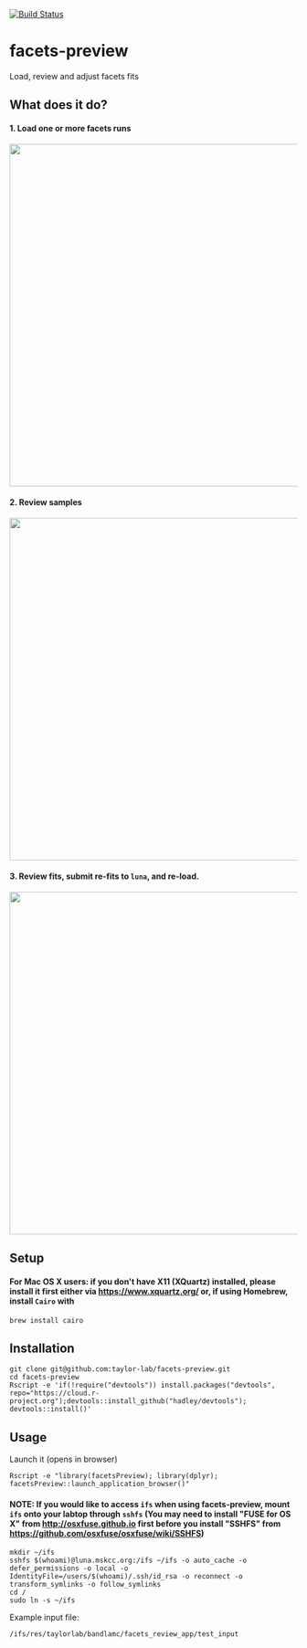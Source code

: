 [![Build Status](https://travis-ci.com/taylor-lab/facets-preview.svg?token=4kBAQAEEc39zo9ACoThH&branch=master)](https://github.com/taylor-lab/facets-preview)

# facets-preview
Load, review and adjust facets fits

## What does it do?
#### 1. Load one or more facets runs
<img src="https://github.com/taylor-lab/facets-preview/blob/master/images/facets-preview-panel1.png?raw=true" width="600">

#### 2. Review samples
<img src="https://github.com/taylor-lab/facets-preview/blob/master/images/facets-preview-panel2.png?raw=true" width="600">


#### 3. Review fits, submit re-fits to ```luna```, and re-load. 
<img src="https://github.com/taylor-lab/facets-preview/blob/master/images/facets-preview-panel3.png?raw=true" width="600">

 


## Setup
#### For Mac OS X users: if you don't have X11 (XQuartz) installed, please install it first either via https://www.xquartz.org/ or, if using Homebrew, install `Cairo` with 

```
brew install cairo
```

## Installation

```
git clone git@github.com:taylor-lab/facets-preview.git
cd facets-preview
Rscript -e 'if(!require("devtools")) install.packages("devtools", repo="https://cloud.r-project.org");devtools::install_github("hadley/devtools"); devtools::install()'
```


## Usage
Launch it (opens in browser)
```
Rscript -e "library(facetsPreview); library(dplyr); facetsPreview::launch_application_browser()"   
```
#### NOTE: If you would like to access ```ifs``` when using facets-preview, mount ```ifs``` onto your labtop through ```sshfs``` (You may need to install "FUSE for OS X" from http://osxfuse.github.io first before you install "SSHFS" from https://github.com/osxfuse/osxfuse/wiki/SSHFS) 

```
mkdir ~/ifs
sshfs $(whoami)@luna.mskcc.org:/ifs ~/ifs -o auto_cache -o defer_permissions -o local -o IdentityFile=/users/$(whoami)/.ssh/id_rsa -o reconnect -o transform_symlinks -o follow_symlinks
cd /
sudo ln -s ~/ifs
```

Example input file:
```
/ifs/res/taylorlab/bandlamc/facets_review_app/test_input
```



